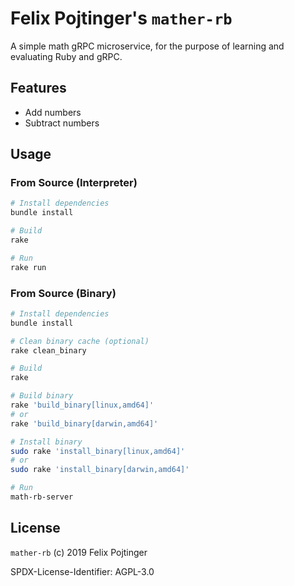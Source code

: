 # Felix Pojtinger's `mather-rb`

A simple math gRPC microservice, for the purpose of learning and evaluating Ruby and gRPC.

## Features

- Add numbers
- Subtract numbers

## Usage

### From Source (Interpreter)

```bash
# Install dependencies
bundle install

# Build
rake

# Run
rake run
```

### From Source (Binary)

```bash
# Install dependencies
bundle install

# Clean binary cache (optional)
rake clean_binary

# Build
rake

# Build binary
rake 'build_binary[linux,amd64]'
# or
rake 'build_binary[darwin,amd64]'

# Install binary
sudo rake 'install_binary[linux,amd64]'
# or
sudo rake 'install_binary[darwin,amd64]'

# Run
math-rb-server
```

## License

`mather-rb` (c) 2019 Felix Pojtinger

SPDX-License-Identifier: AGPL-3.0
